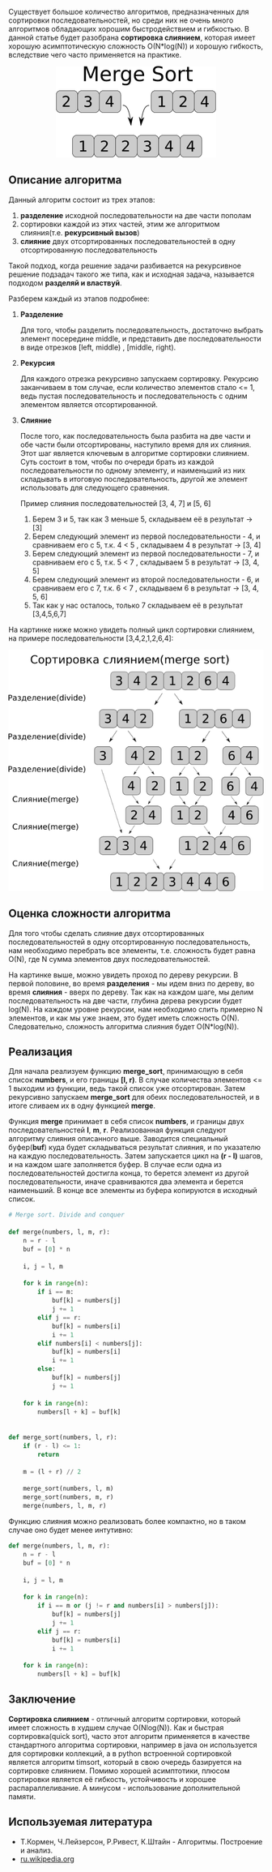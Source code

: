 Существует большое количество алгоритмов, предназначенных для сортировки последовательностей, но среди них не очень много алгоритмов обладающих хорошим быстродействием и гибкостью. В данной статье будет разобрана **сортировка слиянием**, которая имеет хорошую асимптотическую сложность O(N*log(N)) и хорошую гибкость, вследствие чего часто применяется на практике. 

<p style="text-align: center">
<img src="https://raw.githubusercontent.com/zhas/articles/master/images/merge_sort_1.png">
</p>

## Описание алгоритма

Данный алгоритм состоит из трех этапов:

1) **разделение** исходной последовательности на две части пополам
2) сортировки каждой из этих частей, этим же алгоритмом слияния(т.е. **рекурсивный вызов**)
3) **слияние** двух отсортированных последовательностей в одну отсортированную последовательность

Такой подход, когда решение задачи разбивается на рекурсивное решение подзадач такого же типа, как и исходная задача, называется подходом **разделяй и властвуй**. 

Разберем каждый из этапов подробнее:

1. **Разделение**

    Для того, чтобы разделить последовательность, достаточно выбрать элемент посередине middle, и представить две последовательности в виде отрезков [left, middle) , [middle, right).


2. **Рекурсия**

    Для каждого отрезка рекурсивно запускаем сортировку. Рекурсию заканчиваем в том случае, если количество элементов стало <= 1, ведь пустая последовательность и последовательность с одним элементом является отсортированной.


3. **Слияние**

    После того, как последовательность была разбита на две части и обе части были отсортированы, наступило время для их слияния. Этот шаг является ключевым в алгоритме сортировки слиянием. Суть состоит в том, чтобы по очереди брать из каждой последовательности по одному элементу, и наименьший из них складывать в итоговую последовательность,  другой же элемент использовать для следующего сравнения.

    Пример слияния последовательностей [3, 4, 7] и  [5, 6]
    1. Берем 3 и 5, так как 3 меньше 5, складываем её в результат -> [3]
    2. Берем следующий элемент из первой последовательности - 4, и сравниваем его с 5, т.к. 4 < 5 , складываем 4 в результат -> [3, 4]
    3. Берем следующий элемент из первой последовательности - 7, и сравниваем его с 5, т.к. 5 < 7 , складываем 5 в результат -> [3, 4, 5]
    4. Берем следующий элемент из второй последовательности - 6, и сравниваем его с 7, т.к. 6 < 7 , складываем 6 в результат -> [3, 4, 5, 6]
    5. Так как у нас осталось, только 7 складываем её в результат [3,4,5,6,7]

На картинке ниже можно увидеть полный цикл сортировки слиянием, на примере последовательности [3,4,2,1,2,6,4]:

<p style="text-align: center">
<img src="https://raw.githubusercontent.com/zhas/articles/master/images/merge_sort_2.png">
</p>

## Оценка сложности алгоритма

Для того чтобы сделать слияние двух отсортированных последовательностей в одну отсортированную последовательность, нам необходимо перебрать все элементы, т.е. сложность будет равна O(N), где N сумма элементов двух последовательностей.

На картинке выше, можно увидеть проход по дереву рекурсии. В первой половине, во время **разделения** - мы идем вниз по дереву, во время **слияния** - вверх по дереву. Так как на каждом шаге, мы делим последовательность на две части, глубина дерева рекурсии будет log(N). На каждом уровне рекурсии, нам необходимо слить примерно N элементов, и как мы уже знаем, это будет иметь сложность O(N). Следовательно, сложность алгоритма слияния будет O(N*log(N)).

## Реализация 
Для начала реализуем функцию **merge_sort**, принимающую в себя список **numbers**, и его границы **[l, r)**. В случае количества элементов <= 1 выходим из функции, ведь такой список уже отсортирован. Затем рекурсивно запускаем **merge_sort** для обеих последовательностей, и в итоге сливаем их в одну функцией **merge**. 

Функция **merge** принимает в себя список **numbers**, и границы двух последовательностей **l**, **m**, **r**. Реализованная функция следуют алгоритму слияния описанного выше. Заводится специальный буфер(**buf**) куда будет складываться результат слияния, и по указателю на каждую последовательность. Затем запускается цикл на **(r - l)** шагов, и на каждом шаге заполняется буфер. В случае если одна из последовательностей достигла конца, то берется элемент из другой последовательности, иначе сравниваются два элемента и берется наименьший. В конце все элементы из буфера копируются в исходный список.

```python
# Merge sort. Divide and conquer

def merge(numbers, l, m, r):
    n = r - l
    buf = [0] * n

    i, j = l, m

    for k in range(n):
        if i == m:
            buf[k] = numbers[j]
            j += 1
        elif j == r:
            buf[k] = numbers[i]
            i += 1
        elif numbers[i] < numbers[j]:
            buf[k] = numbers[i]
            i += 1
        else:
            buf[k] = numbers[j]
            j += 1

    for k in range(n):
        numbers[l + k] = buf[k]


def merge_sort(numbers, l, r):
    if (r - l) <= 1:
        return

    m = (l + r) // 2

    merge_sort(numbers, l, m)
    merge_sort(numbers, m, r)
    merge(numbers, l, m, r)
```

Функцию слияния можно реализовать более компактно, но в таком случае оно будет менее интутивно:

```python
def merge(numbers, l, m, r):
    n = r - l
    buf = [0] * n

    i, j = l, m

    for k in range(n):
        if i == m or (j != r and numbers[i] > numbers[j]):
            buf[k] = numbers[j]
            j += 1
        elif j == r:
            buf[k] = numbers[i]
            i += 1

    for k in range(n):
        numbers[l + k] = buf[k]
```

## Заключение

**Сортировка слиянием** - отличный алгоритм сортировки, который имеет сложность в худшем случае O(Nlog(N)). Как и быстрая сортировка(quick sort), часто этот алгоритм применяется в качестве стандартного алгоритма сортировки, например в java он используется для сортировки коллекций, а в python встроенной сортировкой является алгоритм timsort, который в свою очередь базируется на сортировке слиянием. Помимо хорошей асимптотики, плюсом сортировки является её гибкость, устойчивость и хорошее распараллеливание. А минусом - использование дополнительной памяти.


## Используемая литература
* Т.Кормен, Ч.Лейзерсон, Р.Ривест, К.Штайн - Алгоритмы. Построение и анализ.
* [ru.wikipedia.org](https://ru.wikipedia.org/wiki/%D0%A1%D0%BE%D1%80%D1%82%D0%B8%D1%80%D0%BE%D0%B2%D0%BA%D0%B0_%D1%81%D0%BB%D0%B8%D1%8F%D0%BD%D0%B8%D0%B5%D0%BC)